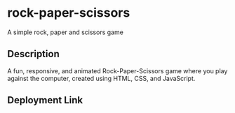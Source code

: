 # rock-paper-scissors
A simple rock, paper and scissors game
## Description
A fun, responsive, and animated Rock-Paper-Scissors game where you play against the computer, created using HTML, CSS, and JavaScript.
## Deployment Link


